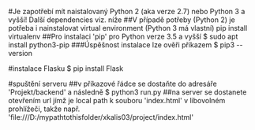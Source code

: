 #Je zapotřebí mít naistalovaný Python 2 (aka verze 2.7) nebo Python 3 a vyšší! Další dependencies viz. níže
##V případě potřeby (Python 2) je potřeba i nainstalovat virtual environment (Python 3 má vlastní)
pip install virtualenv
##Pro instalaci 'pip' pro Python verze 3.5 a vyšší
$ sudo apt install python3-pip
###Úspěšnost instalace lze ověři příkazem
$ pip3 --version

#instalace Flasku
$ pip install Flask

#spuštění serveru
##v příkazové řádce se dostaňte do adresáře 'Projekt/backend' a následně
$ python3 run.py
##na server se dostanete otevřením url jímž je local path k souboru 'index.html' v libovolném prohlížeči, takže např.
'file:///D:/mypathtothisfolder/xkalis03/project/index.html'